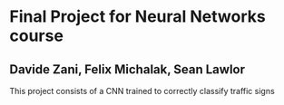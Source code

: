 # Final Project for Neural Networks course
## Davide Zani, Felix Michalak, Sean Lawlor

This project consists of a CNN trained to correctly classify traffic signs
